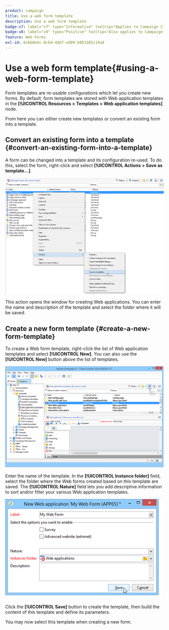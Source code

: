 ```yaml
---
product: campaign
title: Use a web form template
description: Use a web form template
badge-v7: label="v7" type="Informative" tooltip="Applies to Campaign Classic v7"
badge-v8: label="v8" type="Positive" tooltip="Also applies to Campaign v8"
feature: Web Forms
exl-id: 0cbb8e4c-8cb4-4dd7-ad09-b8b3165c19a8
---
```

# Use a web form template{#using-a-web-form-template}

 

Form templates are re-usable configurations which let you create new forms. By default, form templates are stored with Web application templates in the **[!UICONTROL Resources > Templates > Web application templates]** node.

From here you can either create new templates or convert an existing form into a template.

## Convert an existing form into a template {#convert-an-existing-form-into-a-template}

A form can be changed into a template and its configuration re-used. To do this, select the form, right-click and select **[!UICONTROL Actions > Save as template...]**.

![](assets/s_ncs_admin_survey_saveastemplate.png)

This action opens the window for creating Web applications. You can enter the name and description of the template and select the folder where it will be saved.

## Create a new form template {#create-a-new-form-template}

To create a Web form template, right-click the list of Web application templates and select **[!UICONTROL New]**. You can also use the **[!UICONTROL New]** button above the list of templates.

![](assets/s_ncs_admin_survey_createtemplate.png)

Enter the name of the template. In the **[!UICONTROL Instance folder]** field, select the folder where the Web forms created based on this template are saved. The **[!UICONTROL Nature]** field lets you add descriptive information to sort and/or filter your various Web application templates. 

![](assets/s_ncs_admin_survey_createtemplate_details.png)

Click the **[!UICONTROL Save]** button to create the template, then build the content of this template and define its parameters.

You may now select this template when creating a new form.

